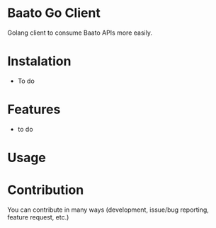 # Baato Go Client

Golang client to consume Baato APIs more easily.


# Instalation
- To do

# Features
- to do

# Usage 



# Contribution
You can contribute in many ways (development, issue/bug reporting, feature request, etc.)